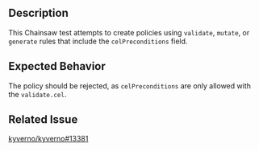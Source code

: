 ## Description

This Chainsaw test attempts to create policies using `validate`, `mutate`, or `generate` rules that  include the `celPreconditions` field.

## Expected Behavior

The policy should be rejected, as `celPreconditions` are only allowed with the `validate.cel`.

## Related Issue

[kyverno/kyverno#13381](https://github.com/kyverno/kyverno/issues/13381)

